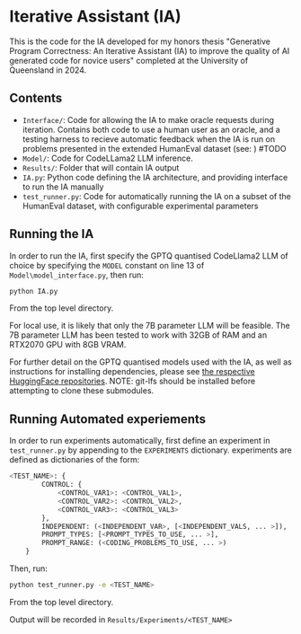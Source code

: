 # Iterative Assistant (IA)

This is the code for the IA developed for my honors thesis "Generative Program Correctness:
An Iterative Assistant (IA) to improve the quality of AI generated code for novice users" completed
at the University of Queensland in 2024.

## Contents
- `Interface/`: Code for allowing the IA to make oracle requests during iteration. Contains both code to use a human user as an oracle, and a testing harness to recieve automatic feedback when the IA is run on problems presented in the extended HumanEval dataset (see: ) #TODO
- `Model/`: Code for CodeLLama2 LLM inference.
- `Results/`: Folder that will contain IA output
- `IA.py`: Python code defining the IA architecture, and providing interface to run the IA manually
- `test_runner.py`: Code for automatically running the IA on a subset of the HumanEval dataset, with configurable experimental parameters

## Running the IA
In order to run the IA, first specify the GPTQ quantised CodeLlama2 LLM of choice 
by specifying the `MODEL` constant on line 13 of `Model\model_interface.py`, then
run:
```bash
python IA.py
```
From the top level directory.

For local use, it is likely that only the 7B parameter LLM will be feasible.
The 7B parameter LLM has been tested to work with 32GB of RAM and an RTX2070 GPU with 8GB VRAM.

For further detail on the GPTQ quantised models used with the IA, as well as 
instructions for installing dependencies, please see [the respective HuggingFace repositories](https://huggingface.co/TheBloke/CodeLlama-7B-Python-GPTQ). NOTE: git-lfs should be installed before attempting to
clone these submodules.

## Running Automated experiements
In order to run experiments automatically,
first define an experiment in `test_runner.py` by appending to the `EXPERIMENTS` dictionary.
experiments are defined as dictionaries of the form:
```python
<TEST_NAME>: {
        CONTROL: {
            <CONTROL_VAR1>: <CONTROL_VAL1>,
            <CONTROL_VAR2>: <CONTROL_VAL2>,
            <CONTROL_VAR3>: <CONTROL_VAL3>
        },
        INDEPENDENT: (<INDEPENDENT_VAR>, [<INDEPENDENT_VALS, ... >]),
        PROMPT_TYPES: [<PROMPT_TYPES_TO_USE, ... >],
        PROMPT_RANGE: (<CODING_PROBLEMS_TO_USE, ... >)
    }
```

Then, run:
```bash
python test_runner.py -e <TEST_NAME>
```
From the top level directory.

Output will be recorded in `Results/Experiments/<TEST_NAME>`